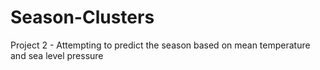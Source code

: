 # Season-Clusters
Project 2 - Attempting to predict the season based on mean temperature and sea level pressure
